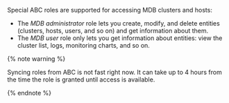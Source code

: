 Special ABC roles are supported for accessing MDB clusters and hosts:

* The _MDB administrator_ role lets you create, modify, and delete entities (clusters, hosts, users, and so on) and get information about them.
* The _MDB user_ role only lets you get information about entities: view the cluster list, logs, monitoring charts, and so on.

{% note warning %}

Syncing roles from ABC is not fast right now. It can take up to 4 hours from the time the role is granted until access is available.

{% endnote %}

